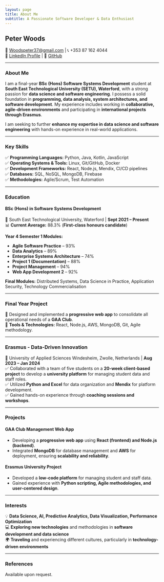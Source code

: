 ```yaml
---
layout: page
title: About Me
subtitle: A Passionate Software Developer & Data Enthusiast
---
```


## Peter Woods  
📧 [Woodspeter37@gmail.com](mailto:Woodspeter37@gmail.com) | 📞 +353 87 162 4044  
🔗 [LinkedIn Profile](https://www.linkedin.com/in/peter-woods-/) | 🔗 [GitHub](https://github.com/PeterWoods02)  

---

### **About Me**  
I am a final-year **BSc (Hons) Software Systems Development** student at **South East Technological University (SETU), Waterford**, with a strong passion for **data science and software engineering**. I possess a solid foundation in **programming, data analysis, system architectures, and software development**. My experience includes working in **collaborative, agile-driven environments** and participating in **international projects through Erasmus**.  

I am seeking to further **enhance my expertise in data science and software engineering** with hands-on experience in real-world applications.  

---

### **Key Skills**  
✅ **Programming Languages:** Python, Java, Kotlin, JavaScript  
✅ **Operating Systems & Tools:** Linux, Git/GitHub, Docker  
✅ **Development Frameworks:** React, Node.js, Mendix, CI/CD pipelines  
✅ **Databases:** SQL, NoSQL, MongoDB, Firebase  
✅ **Methodologies:** Agile/Scrum, Test Automation  

---

### **Education**  
#### **BSc (Hons) in Software Systems Development**  
📍 South East Technological University, Waterford | **Sept 2021 – Present**  
📊 **Current Average:** 88.3% (**First-class honours candidate**)  

**Year 4 Semester 1 Modules:**  
- **Agile Software Practice** – 93%  
- **Data Analytics** – 89%  
- **Enterprise Systems Architecture** – 74%  
- **Project 1 (Documentation)** – 88%  
- **Project Management** – 94%  
- **Web App Development 2** – 92%  

**Final Modules:** Distributed Systems, Data Science in Practice, Application Security, Technology Commercialisation  

---

### **Final Year Project**  
🔹 Designed and implemented a **progressive web app** to consolidate all operational needs of a **GAA Club**.  
🔹 **Tools & Technologies:** React, Node.js, AWS, MongoDB, Git, Agile methodology.  

---

### **Erasmus - Data-Driven Innovation**  
📍 University of Applied Sciences Windesheim, Zwolle, Netherlands | **Aug 2023 – Jan 2024**  
✅ Collaborated with a team of five students on a **20-week client-based project** to develop a **university platform** for managing student data and staff roles.  
✅ Utilized **Python and Excel** for data organization and **Mendix** for platform development.  
✅ Gained hands-on experience through **coaching sessions and workshops**.  

---

### **Projects**  
#### **GAA Club Management Web App**  
- Developing a **progressive web app** using **React (frontend) and Node.js (backend)**.  
- Integrated **MongoDB** for database management and **AWS** for deployment, ensuring **scalability and reliability**.  

#### **Erasmus University Project**  
- Developed a **low-code platform** for managing student and staff data.  
- Gained experience with **Python scripting, Agile methodologies, and user-centered design**.  

---

### **Interests**  
💡 **Data Science, AI, Predictive Analytics, Data Visualization, Performance Optimization**  
💻 **Exploring new technologies** and methodologies in **software development and data science**  
🌍 **Traveling** and experiencing different cultures, particularly in **technology-driven environments**  

---

### **References**  
Available upon request.  
